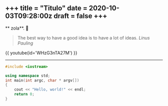 +++
title = "Titulo"
date = 2020-10-03T09:28:00z
draft = false
+++
---
** zola**. 🙈

> The best way to have a good idea is to have a lot of ideas. _Linus Pauling_

{{ youtube(id='WHzG3nTA27M') }}

---

```c++
#include <iostream>

using namespace std;
int main(int argc, char * argv[])
{
    cout << "Hello, world!" << endl;
    return 0;
}
```
